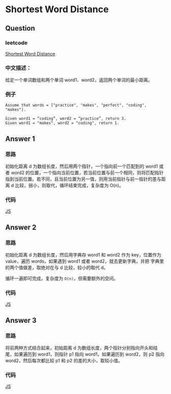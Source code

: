 # Shortest Word Distance

## Question

### leetcode

[Shortest Word Distance](https://leetcode.com/problems/shortest-word-distance/description/)

### 中文描述：

给定一个单词数组和两个单词 word1、word2，返回两个单词的最小距离。

### 例子

```
Assume that words = ["practice", "makes", "perfect", "coding", "makes"].

Given word1 = “coding”, word2 = “practice”, return 3.
Given word1 = "makes", word2 = "coding", return 1.
```

## Answer 1

### 思路

初始化距离 d 为数组长度，然后用两个指针，一个指向前一个匹配到的 word1 或者 word2 的位置，一个指向当前位置，若当前位置与前一个相同，则将匹配指针指到当前位置。若不同，且当前位置为另一值，则用当前指针与前一指针的差与距离 d 比较，弱小，则取代，循环结束完成，复杂度为 O(n)。

### 代码

[JS](main_01.js)

## Answer 2

### 思路

初始化距离 d 为数组长度，然后用字典存 word1 和 word2 作为 key，位置作为 value，遍历 words，如果遇到 word1 或者 word2，就去更新字典，并把 字典里的两个值做差，取绝对在与 d 比较，较小的取代 d。

循环一遍即可完成，复杂度为 `O(n)`，但需要额外的空间。

### 代码

[JS](main_02.js)

## Answer 3

### 思路

将前两种方式结合起来，初始距离 d 为数组长度，两个指针分别指向开头和结尾，如果遍历到 word1，则指针 p1 指向 word1，如果遍历到 word2，则 p2 指向 word2，然后每次都比较 p1 和 p2 的差的大小，取较小值。

### 代码

[JS](main_03.js)
